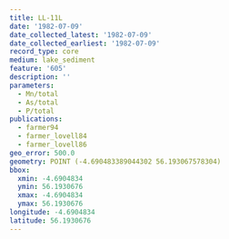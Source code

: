 ```yaml
---
title: LL-11L
date: '1982-07-09'
date_collected_latest: '1982-07-09'
date_collected_earliest: '1982-07-09'
record_type: core
medium: lake_sediment
feature: '605'
description: ''
parameters:
  - Mn/total
  - As/total
  - P/total
publications:
  - farmer94
  - farmer_lovell84
  - farmer_lovell86
geo_error: 500.0
geometry: POINT (-4.690483389044302 56.193067578304)
bbox:
  xmin: -4.6904834
  ymin: 56.1930676
  xmax: -4.6904834
  ymax: 56.1930676
longitude: -4.6904834
latitude: 56.1930676
---
```

